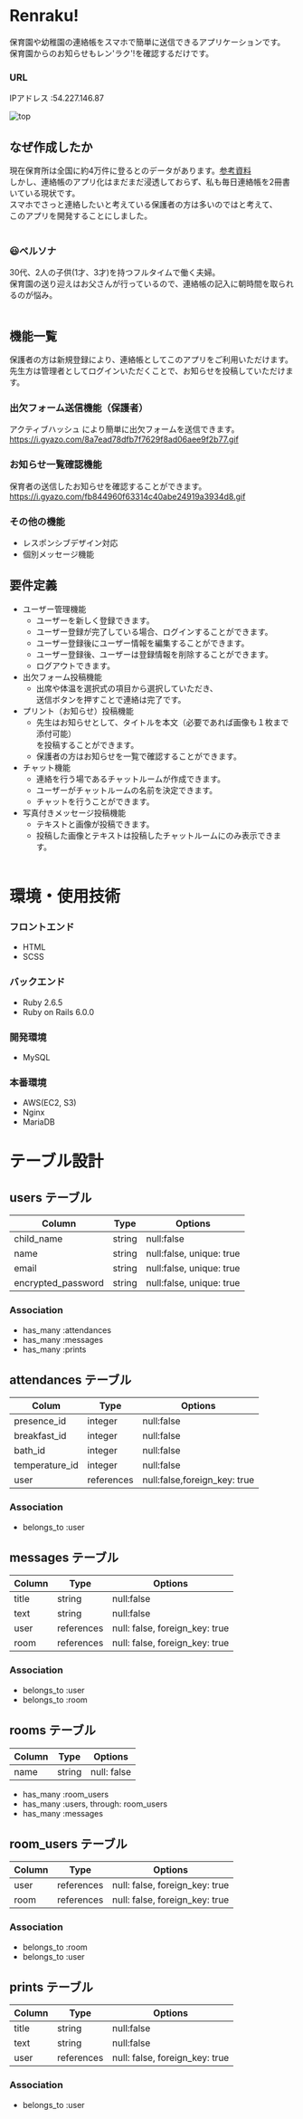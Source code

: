 # Renraku!
保育園や幼稚園の連絡帳をスマホで簡単に送信できるアプリケーションです。<br>保育園からのお知らせもレン'ラク'!を確認するだけです。<br>

### URL
IPアドレス :54.227.146.87

![top](https://user-images.githubusercontent.com/73922688/118771298-59366980-b8bd-11eb-8792-628c8f1ac1aa.png)

## なぜ作成したか
現在保育所は全国に約4万件に登るとのデータがあります。[参考資料](http://www.garbagenews.net/archives/2092001.html) <br>しかし、連絡帳のアプリ化はまだまだ浸透しておらず、私も毎日連絡帳を2冊書いている現状です。<br>スマホでさっと連絡したいと考えている保護者の方は多いのではと考えて、<br>このアプリを開発することにしました。<br><br>

### :smiley:ペルソナ
30代、2人の子供(1才、3才)を持つフルタイムで働く夫婦。<br>保育園の送り迎えはお父さんが行っているので、連絡帳の記入に朝時間を取られるのが悩み。<br><br>

## 機能一覧
保護者の方は新規登録により、連絡帳としてこのアプリをご利用いただけます。<br>先生方は管理者としてログインいただくことで、お知らせを投稿していただけます。<br>

### 出欠フォーム送信機能（保護者）
アクティブハッシュ により簡単に出欠フォームを送信できます。
https://i.gyazo.com/8a7ead78dfb7f7629f8ad06aee9f2b77.gif

### お知らせ一覧確認機能
保育者の送信したお知らせを確認することができます。
https://i.gyazo.com/fb844960f63314c40abe24919a3934d8.gif

### その他の機能
- レスポンシブデザイン対応
- 個別メッセージ機能


## 要件定義
- ユーザー管理機能
  - ユーザーを新しく登録できます。
  - ユーザー登録が完了している場合、ログインすることができます。
  - ユーザー登録後にユーザー情報を編集することができます。
  - ユーザー登録後、ユーザーは登録情報を削除することができます。
  - ログアウトできます。
- 出欠フォーム投稿機能
  - 出席や体温を選択式の項目から選択していただき、<br>送信ボタンを押すことで連絡は完了です。
- プリント（お知らせ）投稿機能
  - 先生はお知らせとして、タイトルを本文（必要であれば画像も１枚まで添付可能）<br>を投稿することができます。
  - 保護者の方はお知らせを一覧で確認することができます。
- チャット機能
  - 連絡を行う場であるチャットルームが作成できます。
  - ユーザーがチャットルームの名前を決定できます。
  - チャットを行うことができます。
- 写真付きメッセージ投稿機能
  - テキストと画像が投稿できます。
  - 投稿した画像とテキストは投稿したチャットルームにのみ表示できます。<br><br>

# 環境・使用技術

### フロントエンド
- HTML
- SCSS

### バックエンド
- Ruby  2.6.5
- Ruby on Rails 6.0.0

### 開発環境
- MySQL

### 本番環境
- AWS(EC2, S3)
- Nginx
- MariaDB

# テーブル設計

## users テーブル

| Column             | Type    |  Options                  |
|--------------------|---------|---------------------------|
| child_name         | string  | null:false                |
| name               | string  | null:false, unique: true  |
| email              | string  | null:false, unique: true  |
| encrypted_password | string  | null:false, unique: true  |

### Association

- has_many :attendances
- has_many :messages
- has_many :prints

## attendances テーブル

| Colum           | Type        | Options                      |
|-----------------|-------------|------------------------------|
| presence_id     | integer     | null:false                   |
| breakfast_id    | integer     | null:false                   |
| bath_id         | integer     | null:false                   |
| temperature_id  | integer     | null:false                   |
| user            | references  | null:false,foreign_key: true |

### Association

- belongs_to :user

## messages テーブル

| Column  | Type       | Options                        |
| ------- | ---------- | ------------------------------ |
| title   | string     | null:false                     |
| text    | string     | null:false                     |
| user    | references | null: false, foreign_key: true |
| room    | references | null: false, foreign_key: true |

### Association

- belongs_to :user
- belongs_to :room

## rooms テーブル

| Column | Type   | Options     |
| ------ | ------ | ----------- |
| name   | string | null: false |

- has_many :room_users
- has_many :users, through: room_users
- has_many :messages

## room_users テーブル

| Column | Type       | Options                        |
| ------ | ---------- | ------------------------------ |
| user   | references | null: false, foreign_key: true |
| room   | references | null: false, foreign_key: true |

### Association

- belongs_to :room
- belongs_to :user

## prints テーブル

| Column  | Type       | Options                        |
| ------- | ---------- | ------------------------------ |
| title   | string     | null:false                     |
| text    | string     | null:false                     |
| user    | references | null: false, foreign_key: true |

### Association

- belongs_to :user




